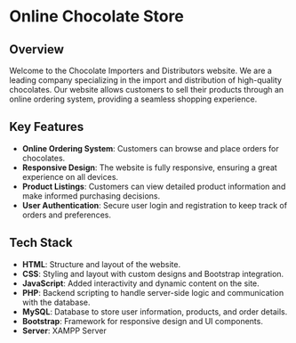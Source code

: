# Online Chocolate Store

## Overview
Welcome to the Chocolate Importers and Distributors website. We are a leading company specializing in the import and distribution of high-quality chocolates. Our website allows customers to sell their products through an online ordering system, providing a seamless shopping experience.

## Key Features
- **Online Ordering System**: Customers can browse and place orders for chocolates.
- **Responsive Design**: The website is fully responsive, ensuring a great experience on all devices.
- **Product Listings**: Customers can view detailed product information and make informed purchasing decisions.
- **User Authentication**: Secure user login and registration to keep track of orders and preferences.

## Tech Stack
- **HTML**: Structure and layout of the website.
- **CSS**: Styling and layout with custom designs and Bootstrap integration.
- **JavaScript**: Added interactivity and dynamic content on the site.
- **PHP**: Backend scripting to handle server-side logic and communication with the database.
- **MySQL**: Database to store user information, products, and order details.
- **Bootstrap**: Framework for responsive design and UI components.
- **Server**: XAMPP Server

